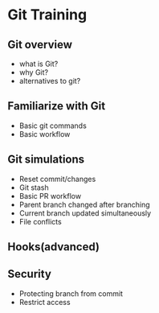 # Git Training

## Git overview
- what is Git?
- why Git?
- alternatives to git?

## Familiarize with Git
- Basic git commands
- Basic workflow

## Git simulations
- Reset commit/changes
- Git stash
- Basic PR workflow
- Parent branch changed after branching
- Current branch updated simultaneously
- File conflicts

## Hooks(advanced)

## Security
- Protecting branch from commit
- Restrict access
